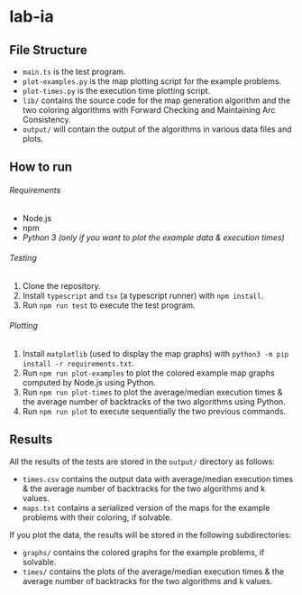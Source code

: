 # lab-ia

## File Structure

- `main.ts` is the test program.
- `plot-examples.py` is the map plotting script for the example problems.
- `plot-times.py` is the execution time plotting script.
- `lib/` contains the source code for the map generation algorithm and the two coloring algorithms with Forward Checking and Maintaining Arc Consistency.
- `output/` will contain the output of the algorithms in various data files and plots.

## How to run

###### Requirements

- Node.js
- npm
- *Python 3 (only if you want to plot the example data & execution times)*

###### Testing

1. Clone the repository.
1. Install `typescript` and `tsx` (a typescript runner) with `npm install`.
1. Run `npm run test` to execute the test program.

###### Plotting

1. Install `matplotlib` (used to display the map graphs) with `python3 -m pip install -r requirements.txt`.
1. Run `npm run plot-examples` to plot the colored example map graphs computed by Node.js using Python.
1. Run `npm run plot-times` to plot the average/median execution times & the average number of backtracks of the two algorithms using Python.
1. Run `npm run plot` to execute sequentially the two previous commands.

## Results

All the results of the tests are stored in the `output/` directory as follows:

- `times.csv` contains the output data with average/median execution times & the average number of backtracks for the two algorithms and k values.
- `maps.txt` contains a serialized version of the maps for the example problems with their coloring, if solvable.

If you plot the data, the results will be stored in the following subdirectories:

- `graphs/` contains the colored graphs for the example problems, if solvable.
- `times/` contains the plots of the average/median execution times & the average number of backtracks for the two algorithms and k values.
